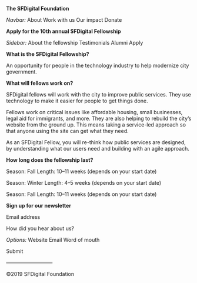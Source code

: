 **The SFDigital Foundation**

_Navbar:_
About 
Work with us
Our impact
Donate

**Apply for the 10th annual SFDigital Fellowship**

_Sidebar:_
About the fellowship
Testimonials
Alumni
Apply

**What is the SFDigital Fellowship?**

An opportunity for people in the technology industry to help modernize city government.

**What will fellows work on?**

SFDigital fellows will work with the city to improve public services. They use technology to make it easier for people to get things done.

Fellows work on critical issues like affordable housing, small businesses, legal aid for immigrants, and more. They are also helping to rebuild the city’s website from the ground up. This means taking a service-led approach so that anyone using the site can get what they need.

As an SFDigital Fellow, you will re-think how public services are designed, by understanding what our users need and building with an agile approach.

**How long does the fellowship last?**

Season: Fall
Length: 10–11 weeks (depends on your start date)

Season: Winter
Length: 4–5 weeks (depends on your start date)

Season: Fall
Length: 10–11 weeks (depends on your start date)

**Sign up for our newsletter**

Email address

How did you hear about us?

_Options:_
Website
Email
Word of mouth

Submit

—————————

©2019 SFDigital Foundation
